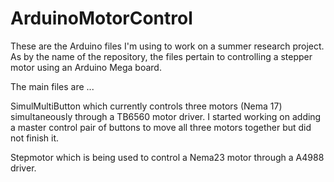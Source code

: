 # ArduinoMotorControl

These are the Arduino files I'm using to work on a summer research project.
As by the name of the repository, the files pertain to controlling a stepper motor using an Arduino Mega board.

The main files are ...

SimulMultiButton which currently controls three motors (Nema 17) simultaneously through a TB6560 motor driver. I started working on adding a master control pair of buttons to move all three motors together but did not finish it.

Stepmotor which is being used to control a Nema23 motor through a A4988 driver.